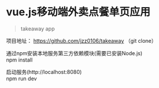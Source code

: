 # vue.js移动端外卖点餐单页应用

> takeaway app

项目地址：
https://github.com/jzz0106/takeaway （git clone）

通过npm安装本地服务第三方依赖模块(需要已安装Node.js)<br>
npm install

启动服务(http://localhost:8080)<br>
npm run dev

